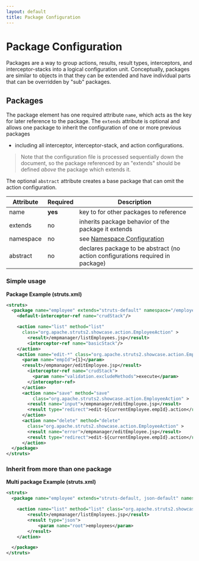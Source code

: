 ```yaml
---
layout: default
title: Package Configuration
---
```


# Package Configuration

Packages are a way to group actions, results, result types, interceptors, and interceptor-stacks into a logical 
configuration unit. Conceptually, packages are similar to objects in that they can be extended and have individual 
parts that can be overridden by "sub" packages.

## Packages

The package element has one required attribute `name`, which acts as the key for later reference to the package. 
The `extends` attribute is optional and allows one package to inherit the configuration of one or more previous packages 
- including all interceptor, interceptor-stack, and action configurations.

> Note that the configuration file is processed sequentially down the document, so the package referenced 
> by an "extends" should be defined _above_  the package which extends it.

The optional `abstract` attribute creates a base package that can omit the action configuration.

| Attribute | Required | Description |
|-----------|----------|-------------|
| name |**yes**| key to for other packages to reference |
| extends | no | inherits package behavior of the package it extends |
| namespace | no | see [Namespace Configuration](namespace-configuration)|
| abstract | no | declares package to be abstract (no action configurations required in package) |

### Simple usage

**Package Example (struts.xml)**

```xml
<struts>
  <package name="employee" extends="struts-default" namespace="/employee">
    <default-interceptor-ref name="crudStack"/>

    <action name="list" method="list"
      class="org.apache.struts2.showcase.action.EmployeeAction" >
        <result>/empmanager/listEmployees.jsp</result>
        <interceptor-ref name="basicStack"/>
    </action>
    <action name="edit-*" class="org.apache.struts2.showcase.action.EmployeeAction">
      <param name="empId">{1}</param>
      <result>/empmanager/editEmployee.jsp</result>
        <interceptor-ref name="crudStack">
          <param name="validation.excludeMethods">execute</param>
        </interceptor-ref>
      </action>
      <action name="save" method="save"
          class="org.apache.struts2.showcase.action.EmployeeAction" >
        <result name="input">/empmanager/editEmployee.jsp</result>
        <result type="redirect">edit-${currentEmployee.empId}.action</result>
      </action>
      <action name="delete" method="delete"
        class="org.apache.struts2.showcase.action.EmployeeAction" >
        <result name="error">/empmanager/editEmployee.jsp</result>
        <result type="redirect">edit-${currentEmployee.empId}.action</result>
      </action>
  </package>
</struts>
```

### Inherit from more than one package

**Multi package Example (struts.xml)**

```xml
<struts>
  <package name="employee" extends="struts-default, json-default" namespace="/employee">

    <action name="list" method="list" class="org.apache.struts2.showcase.action.EmployeeAction" >
        <result>/empmanager/listEmployees.jsp</result>
        <result type="json">
            <param name="root">employees</param>
        </result>
    </action>

  </package>
</struts>
```
